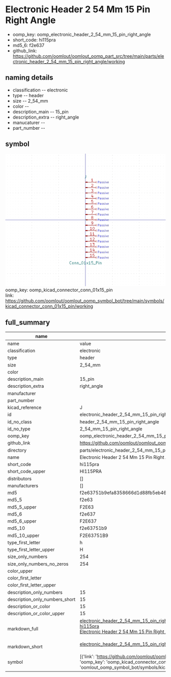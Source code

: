# Electronic Header 2 54 Mm 15 Pin Right Angle

  
* oomp_key: oomp_electronic_header_2_54_mm_15_pin_right_angle 
* short_code: hi115pra
* md5_6: f2e637  
* github_link: https://github.com/oomlout/oomlout_oomp_part_src/tree/main/parts/electronic_header_2_54_mm_15_pin_right_angle/working  
## naming details
* classification -- electronic
* type -- header
* size -- 2_54_mm
* color -- 
* description_main -- 15_pin
* description_extra -- right_angle
* manucaturer -- 
* part_number -- 



## symbol

![](symbol/0/working/working_600.png)  
oomp_key: oomp_kicad_connector_conn_01x15_pin  
link: https://github.com/oomlout/oomlout_oomp_symbol_bot/tree/main/symbols/kicad_connector_conn_01x15_pin/working  


## full_summary
| name | value | 
| --- | --- | 
| name | value | 
| classification | electronic | 
| type | header | 
| size | 2_54_mm | 
| color |  | 
| description_main | 15_pin | 
| description_extra | right_angle | 
| manufacturer |  | 
| part_number |  | 
| kicad_reference | J | 
| id | electronic_header_2_54_mm_15_pin_right_angle | 
| id_no_class | header_2_54_mm_15_pin_right_angle | 
| id_no_type | 2_54_mm_15_pin_right_angle | 
| oomp_key | oomp_electronic_header_2_54_mm_15_pin_right_angle | 
| github_link | https://github.com/oomlout/oomlout_oomp_part_src/tree/main/parts/electronic_header_2_54_mm_15_pin_right_angle/working | 
| directory | parts/electronic_header_2_54_mm_15_pin_right_angle | 
| name | Electronic Header 2 54 Mm 15 Pin Right Angle | 
| short_code | hi115pra | 
| short_code_upper | HI115PRA | 
| distributors | [] | 
| manufacturers | [] | 
| md5 | f2e63751b9efa8358666d1d88fb5eb46 | 
| md5_5 | f2e63 | 
| md5_5_upper | F2E63 | 
| md5_6 | f2e637 | 
| md5_6_upper | F2E637 | 
| md5_10 | f2e63751b9 | 
| md5_10_upper | F2E63751B9 | 
| type_first_letter | h | 
| type_first_letter_upper | H | 
| size_only_numbers | 254 | 
| size_only_numbers_no_zeros | 254 | 
| color_upper |  | 
| color_first_letter |  | 
| color_first_letter_upper |  | 
| description_only_numbers | 15 | 
| description_only_numbers_short | 15 | 
| description_or_color | 15 | 
| description_or_color_upper | 15 | 
| markdown_full | [electronic_header_2_54_mm_15_pin_right_angle](https://github.com/oomlout/oomlout_oomp_part_src/tree/main/parts/electronic_header_2_54_mm_15_pin_right_angle/working)<br>[hi115pra](https://github.com/oomlout/oomlout_oomp_part_src/tree/main/parts/electronic_header_2_54_mm_15_pin_right_angle/working)<br>[Electronic Header 2 54 Mm 15 Pin Right Angle](https://github.com/oomlout/oomlout_oomp_part_src/tree/main/parts/electronic_header_2_54_mm_15_pin_right_angle/working)<br><br> | 
| markdown_short | [electronic_header_2_54_mm_15_pin_right_angle](https://github.com/oomlout/oomlout_oomp_part_src/tree/main/parts/electronic_header_2_54_mm_15_pin_right_angle/working)<br><br> | 
| symbol | [{'link': 'https://github.com/oomlout/oomlout_oomp_symbol_bot/tree/main/symbols/kicad_connector_conn_01x15_pin', 'oomp_key': 'oomp_kicad_connector_conn_01x15_pin', 'directory': 'oomlout_oomp_symbol_bot/symbols/kicad_connector_conn_01x15_pin//working/working.kicad_sym'}] | 
